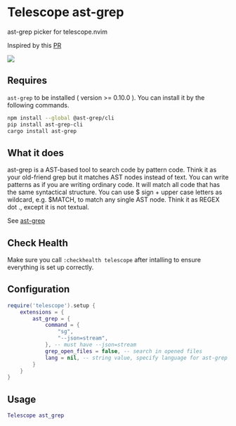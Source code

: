 # Telescope ast-grep

ast-grep picker for telescope.nvim

Inspired by this [PR](https://github.com/nvim-telescope/telescope.nvim/pull/2611)

![](./img/telescope-sg.png)

## Requires
  `ast-grep` to be installed ( version >= 0.10.0 ). You can install it by the following commands.
  ```bash
  npm install --global @ast-grep/cli
  pip install ast-grep-cli
  cargo install ast-grep
  ```

## What it does
  ast-grep is a AST-based tool to search code by pattern code. Think it as your old-friend grep but it matches AST nodes instead of text. You can write patterns as if you are writing ordinary code. It will match all code that has the same syntactical structure. You can use $ sign + upper case letters as wildcard, e.g. $MATCH, to match any single AST node. Think it as REGEX dot ., except it is not textual.

See [ast-grep](https://ast-grep.github.io/)

## Check Health
  Make sure you call `:checkhealth telescope` after intalling to ensure everything is set up correctly.

## Configuration

```lua
require('telescope').setup {
    extensions = {
        ast_grep = {
            command = {
                "sg",
                "--json=stream",
            }, -- must have --json=stream
            grep_open_files = false, -- search in opened files
            lang = nil, -- string value, specify language for ast-grep `nil` for default
        }
    }
}
```

## Usage
```lua
Telescope ast_grep
```
